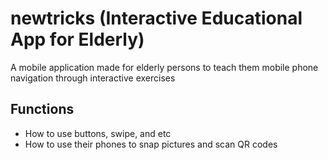 # newtricks (Interactive Educational App for Elderly)

A mobile application made for elderly persons to teach them mobile phone navigation through interactive exercises

## Functions

- How to use buttons, swipe, and etc
- How to use their phones to snap pictures and scan QR codes

